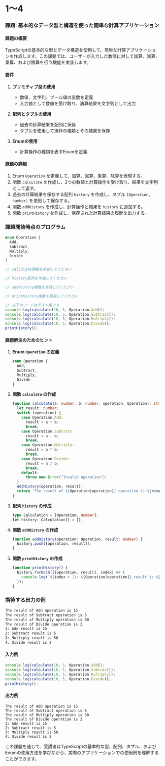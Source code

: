 # 1〜4

### 課題: 基本的なデータ型と構造を使った簡単な計算アプリケーション

#### 課題の概要

TypeScriptの基本的な型とデータ構造を使用して、簡単な計算アプリケーションを作成します。この課題では、ユーザーが入力した数値に対して加算、減算、乗算、および除算を行う機能を実装します。

#### 要件

1. **プリミティブ型の使用**
   - 数値、文字列、ブール値の変数を定義
   - 入力値として数値を受け取り、演算結果を文字列として出力

2. **配列とタプルの使用**
   - 過去の計算結果を配列に保存
   - タプルを使用して操作の種類とその結果を保存

3. **Enumの使用**
   - 計算操作の種類を表すEnumを定義

#### 課題の詳細

1. Enum `Operation` を定義して、加算、減算、乗算、除算を表現する。
2. 関数 `calculate` を作成し、2つの数値と計算操作を受け取り、結果を文字列として返す。
3. 過去の計算結果を保存する配列 `history` を作成し、タプル `[Operation, number]` を使用して保存する。
4. 関数 `addHistory` を作成し、計算操作と結果を `history` に追加する。
5. 関数 `printHistory` を作成し、保存された計算結果の履歴を出力する。

### 課題開始時点のプログラム

```typescript
enum Operation {
  Add,
  Subtract,
  Multiply,
  Divide
}

// calculate関数を実装してください

// history配列を作成してください

// addHistory関数を実装してください

// printHistory関数を実装してください

// 以下のコードはテスト用です
console.log(calculate(10, 5, Operation.Add));
console.log(calculate(10, 5, Operation.Subtract));
console.log(calculate(10, 5, Operation.Multiply));
console.log(calculate(10, 5, Operation.Divide));
printHistory();
```

#### 課題解決のためのヒント

1. **Enum `Operation` の定義**
   ```typescript
   enum Operation {
     Add,
     Subtract,
     Multiply,
     Divide
   }
   ```

2. **関数 `calculate` の作成**
   ```typescript
   function calculate(a: number, b: number, operation: Operation): string {
     let result: number;
     switch (operation) {
       case Operation.Add:
         result = a + b;
         break;
       case Operation.Subtract:
         result = a - b;
         break;
       case Operation.Multiply:
         result = a * b;
         break;
       case Operation.Divide:
         result = a / b;
         break;
       default:
         throw new Error("Invalid operation");
     }
     addHistory(operation, result);
     return `The result of ${Operation[operation]} operation is ${result}`;
   }
   ```

3. **配列 `history` の作成**
   ```typescript
   type Calculation = [Operation, number];
   let history: Calculation[] = [];
   ```

4. **関数 `addHistory` の作成**
   ```typescript
   function addHistory(operation: Operation, result: number) {
     history.push([operation, result]);
   }
   ```

5. **関数 `printHistory` の作成**
   ```typescript
   function printHistory() {
     history.forEach(([operation, result], index) => {
       console.log(`${index + 1}: ${Operation[operation]} result is ${result}`);
     });
   }
   ```

### 期待する出力の例

```bash
The result of Add operation is 15
The result of Subtract operation is 5
The result of Multiply operation is 50
The result of Divide operation is 2
1: Add result is 15
2: Subtract result is 5
3: Multiply result is 50
4: Divide result is 2
```

#### 入力例

```typescript
console.log(calculate(10, 5, Operation.Add));
console.log(calculate(10, 5, Operation.Subtract));
console.log(calculate(10, 5, Operation.Multiply));
console.log(calculate(10, 5, Operation.Divide));
printHistory();
```

#### 出力例

```
The result of Add operation is 15
The result of Subtract operation is 5
The result of Multiply operation is 50
The result of Divide operation is 2
1: Add result is 15
2: Subtract result is 5
3: Multiply result is 50
4: Divide result is 2
```

この課題を通じて、受講者はTypeScriptの基本的な型、配列、タプル、およびEnumの使用方法を学びながら、実際のアプリケーションでの使用例を理解することができます。

